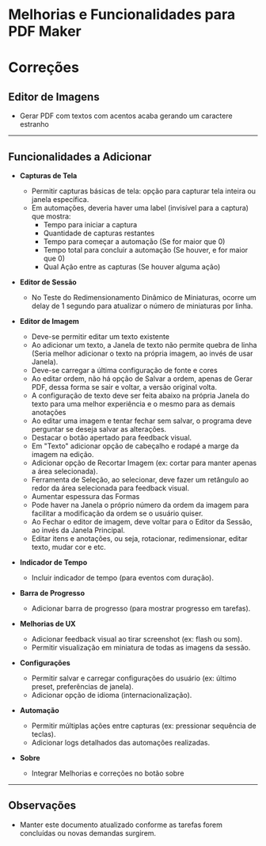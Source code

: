 # Melhorias e Funcionalidades para PDF Maker

# Correções

## Editor de Imagens

- Gerar PDF com textos com acentos acaba gerando um caractere estranho

---

## Funcionalidades a Adicionar

- **Capturas de Tela**
  - Permitir capturas básicas de tela: opção para capturar tela inteira ou janela específica.
  - Em automações, deveria haver uma label (invisível para a captura) que mostra:
    - Tempo para iniciar a captura
    - Quantidade de capturas restantes
    - Tempo para começar a automação (Se for maior que 0)
    - Tempo total para concluir a automação (Se houver, e for maior que 0)
    - Qual Ação entre as capturas (Se houver alguma ação)

- **Editor de Sessão**
  - No Teste do Redimensionamento Dinâmico de Miniaturas, ocorre um delay de 1 segundo para atualizar o número de miniaturas por linha.

- **Editor de Imagem**
  - Deve-se permitir editar um texto existente
  - Ao adicionar um texto, a Janela de texto não permite quebra de linha (Seria melhor adicionar o texto na própria imagem, ao invés de usar Janela).
  - Deve-se carregar a última configuração de fonte e cores
  - Ao editar ordem, não há opção de Salvar a ordem, apenas de Gerar PDF, dessa forma se sair e voltar, a versão original volta.
  - A configuração de texto deve ser feita abaixo na própria Janela do texto para uma melhor experiência e o mesmo para as demais anotações
  - Ao editar uma imagem e tentar fechar sem salvar, o programa deve perguntar se deseja salvar as alterações.
  - Destacar o botão apertado para feedback visual.
  - Em "Texto" adicionar opção de cabeçalho e rodapé a marge da imagem na edição.
  - Adicionar opção de Recortar Imagem (ex: cortar para manter apenas a área selecionada).
  - Ferramenta de Seleção, ao selecionar, deve fazer um retângulo ao redor da área selecionada para feedback visual.
  - Aumentar espessura das Formas
  - Pode haver na Janela o próprio número da ordem da imagem para facilitar a modificação da ordem se o usuário quiser.
  - Ao Fechar o editor de imagem, deve voltar para o Editor da Sessão, ao invés da Janela Principal.
  - Editar itens e anotações, ou seja, rotacionar, redimensionar, editar texto, mudar cor e etc.

- **Indicador de Tempo**
  - Incluir indicador de tempo (para eventos com duração).

- **Barra de Progresso**
  - Adicionar barra de progresso (para mostrar progresso em tarefas).

- **Melhorias de UX**
  - Adicionar feedback visual ao tirar screenshot (ex: flash ou som).
  - Permitir visualização em miniatura de todas as imagens da sessão.

- **Configurações**
  - Permitir salvar e carregar configurações do usuário (ex: último preset, preferências de janela).
  - Adicionar opção de idioma (internacionalização).

- **Automação**
  - Permitir múltiplas ações entre capturas (ex: pressionar sequência de teclas).
  - Adicionar logs detalhados das automações realizadas.

- **Sobre**
  - Integrar Melhorias e correções no botão sobre

---

## Observações

- Manter este documento atualizado conforme as tarefas forem concluídas ou novas demandas surgirem.
